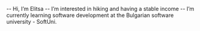 -- Hi, I’m Elitsa
-- I’m interested in hiking and having a stable income
-- I’m currently learning software development at the Bulgarian software university - SoftUni.

<!---
Taelliee/Taelliee is a ✨ special ✨ repository because its `README.md` (this file) appears on your GitHub profile.
You can click the Preview link to take a look at your changes.
--->
